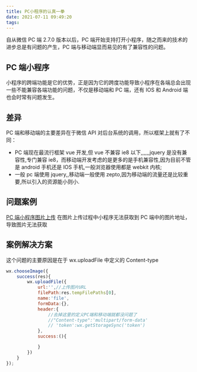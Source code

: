 ```yaml
---
title: PC小程序的认真一拳
date: 2021-07-11 09:49:20
tags:
---
```


自从微信 PC 端 2.7.0 版本以后，PC 端开始支持打开小程序，随之而来的技术的进步总是有问题的产生，PC 端与移动端显而易见的有了兼容性的问题。

## PC 端小程序

小程序的跨端功能是它的优势，正是因为它的跨度功能导致小程序在各端总会出现一些不能兼容各端功能的问题，不仅是移动端和 PC 端，还有 IOS 和 Android 端也会时常有问题发生。

## 差异

PC 端和移动端的主要差异在于微信 API 对后台系统的调用，所以框架上就有了不同：

- PC 端现在最流行框架 vue 开发,但 vue 不兼容 ie8 以下,,,,,,jquery 是没有兼容性,专门兼容 ie8，而移动端开发考虑的是更多的是手机兼容性,因为目前不管是 android 手机还是 IOS 手机,一般浏览器使用都是 webkit 内核;
- 一般 pc 端使用 jquery,,移动端一般使用 zepto,因为移动端的流量还是比较重要,所以引入的资源能小则小.

## 问题案例

[PC 端小程序图片上传](https://developers.weixin.qq.com/community/develop/doc/000c08d0408688c6594a08efb5b400)
在图片上传过程中小程序无法获取到 PC 端中的图片地址，导致图片无法获取

## 案例解决方案

这个问题的主要原因是在于 wx.uploadFile 中定义的 Content-type

```javaScript
wx.chooseImage({
    success(res){
        wx.uploadFile({
            url:'',//上传图片URL
            filePath:res.tempFilePaths[0],
            name:'file',
            formData:{},
            header:{
                //去掉这里的定义PC端和移动端就都没问题了
                //"Content-type":'multipart/form-data'
                // 'token':wx.getStorageSync('token')
            },
            success:(){

            }
        })
    }
});
```
